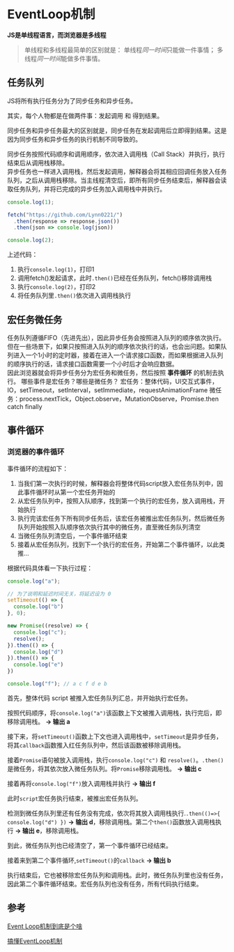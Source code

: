 # EventLoop机制

**JS是单线程语言，而浏览器是多线程**
> 单线程和多线程最简单的区别就是：
> 单线程*同一时间*只能做一件事情；
> 多线程*同一时间*能做多件事情。

## 任务队列
JS将所有执行任务分为了同步任务和异步任务。   

其实，每个人物都是在做两件事：发起调用 和 得到结果。

同步任务和异步任务最大的区别就是，同步任务在发起调用后立即得到结果。这是因为同步任务和异步任务的执行机制不同导致的。

同步任务按照代码顺序和调用顺序，依次进入调用栈（Call Stack）并执行，执行结束后从调用栈移除。  
异步任务也一样进入调用栈，然后发起调用，解释器会将其相应回调任务放入任务队列，之后从调用栈移除。当主线程清空后，即所有同步任务结束后，解释器会读取任务队列，并将已完成的异步任务加入调用栈中并执行。

```js
console.log(1);

fetch("https://github.com/Lynn0221/")
  .then(response => response.json())
  .then(json => console.log(json))

console.log(2);
```
上述代码：  
1. 执行`console.log(1)`，打印1
2. 调用fetch()发起请求，此时`.then()`已经在任务队列，fetch()移除调用栈
3. 执行`console.log(2)`，打印2
4. 将任务队列里`.then()`依次进入调用栈执行

## 宏任务微任务
任务队列遵循FIFO（先进先出），因此异步任务会按照进入队列的顺序依次执行。  
但在一些场景下，如果只按照进入队列的顺序依次执行的话，也会出问题。如果队列进入一个1小时的定时器，接着在进入一个请求接口函数，而如果根据进入队列的顺序执行的话，请求接口函数需要一个小时后才会响应数据。  
因此浏览器就会将异步任务分为宏任务和微任务，然后按照 **事件循环** 的机制去执行。
哪些事件是宏任务？哪些是微任务？
宏任务：整体代码，UI交互式事件，IO，setTimeout，setInterval，setImmediate，requestAnimationFrame
微任务：process.nextTick，Object.observe，MutationObserve，Promise.then catch finally

## 事件循环

### 浏览器的事件循环

事件循环的流程如下：
1. 当我们第一次执行的时候，解释器会将整体代码script放入宏任务队列中，因此事件循环时从第一个宏任务开始的
2. 从宏任务队列中，按照入队顺序，找到第一个执行的宏任务，放入调用栈，开始执行
3. 执行完该宏任务下所有同步任务后，该宏任务被推出宏任务队列，然后微任务队列开始按照入队顺序依次执行其中的微任务，直至微任务队列清空
4. 当微任务队列清空后，一个事件循环结束
5. 接着从宏任务队列，找到下一个执行的宏任务，开始第二个事件循环，以此类推...

根据代码具体看一下执行过程：
```js
console.log("a");

// 为了说明和延迟时间无关，将延迟设为 0
setTimeout(() => {
  console.log("b")
}, 0);

new Promise((resolve) => {
  console.log("c");
  resolve();
}).then(() => {
  console.log("d")
}).then(() => {
  console.log("e")
})

console.log("f"); // a c f d e b
```
首先，整体代码 script 被推入宏任务队列汇总，并开始执行宏任务。

按照代码顺序，将`console.log("a")`该函数上下文被推入调用栈，执行完后，即移除调用栈。
**-> 输出 a**

接下来，将`setTimeout()`函数上下文也进入调用栈中，`setTimeout`是异步任务，将其`callback`函数推入红任务队列中，然后该函数被移除调用栈。

接着`Promise`语句被放入调用栈，执行`console.log("c")` 和 `resolve()`。`.then()`是微任务，将其依次放入微任务队列。将`Promise`移除调用栈。
**-> 输出 c**

接着再将`console.log("f")`放入调用栈并执行
**-> 输出 f**

此时`script`宏任务执行结束，被推出宏任务队列。

检测到微任务队列里还有任务没有完成，依次将其放入调用栈执行.`.then(()=>{ console.log("d") })` **-> 输出 d**，移除调用栈。第二个`then()`函数放入调用栈执行 **-> 输出 e**，移除调用栈。

到此，微任务队列也已经清空了，第一个事件循环已经结束。

接着来到第二个事件循环,`setTimeout()`的`callback`
**-> 输出 b**

执行结束后，它也被移除宏任务队列和调用栈。此时，微任务队列里也没有任务，因此第二个事件循环结束。宏任务队列也没有任务，所有代码执行结束。


## 参考 
[Event Loop机制到底是个啥](https://segmentfault.com/a/1190000022060158)

[搞懂EventLoop机制](https://www.jianshu.com/p/58e11dc2e2e7)
